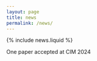 ```yaml
---
layout: page
title: news
permalink: /news/
---
```


{% include news.liquid %}

One paper accepted at CIM 2024